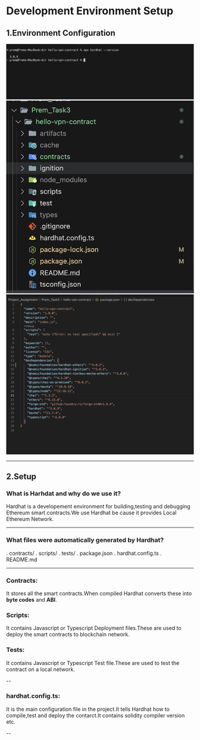 # Development Environment Setup

## 1.Environment Configuration

![Alt Text](./Screenshots/installation.png)
![Alt Text](./Screenshots/structure.png)
![Alt Text](./Screenshots/dependencies.png)


---
## 2.Setup

### What is Harhdat and why do we use it?
Hardhat is a developement environment for building,testing and debugging Ethereum smart contracts.We use Hardhat be cause it provides Local Ethereum Network.

---
### What files were automatically generated by Hardhat?
. contracts/
. scripts/
. tests/
. package.json
. hardhat.config.ts
. README.md

---
### Contracts:
It stores all the smart contracts.When compiled Hardhat converts these into **byte codes** and **ABI**.

### Scripts:
It contains Javascript or Typescript Deployment files.These are used to deploy the smart contracts to blockchain network.

### Tests:
It contains Javascript or Typescript Test file.These are used to test the contract on a local network.

--
### hardhat.config.ts:
It is the main configuration file in the project.It tells Hardhat how to compile,test and deploy the contarct.It contains solidity compiler version etc.

--
